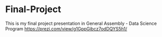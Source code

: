 # Final-Project


This is my final project presentation in General Assembly - Data Science Program https://prezi.com/view/g1GppGibcz7odDQYS5h1/
